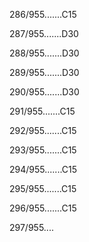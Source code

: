 286/955.......C15 


287/955.......D30 


288/955.......D30 


289/955.......D30 


290/955.......D30 


291/955.......C15 


292/955.......C15 


293/955.......C15 


294/955.......C15 


295/955.......C15 


296/955.......C15 


297/955.... 

